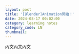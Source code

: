 ```yaml
---
layout: post
title: '[Blender]Animation開始！'
date: 2024-08-17 00:02:00
category: learning notes
category_code: LN
thumbnail: 
---
```


  
 內文內文內文



 